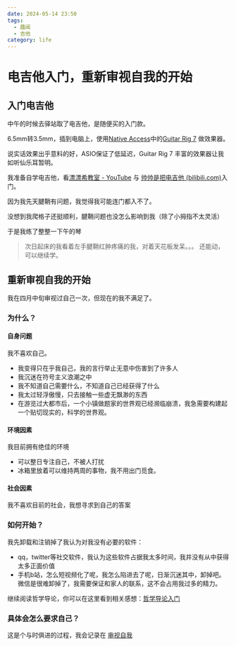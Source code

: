 ```yaml
---
date: 2024-05-14 23:50
tags:
  - 趣闻
  - 吉他
category: life
---
```

# 电吉他入门，重新审视自我的开始

## 入门电吉他

中午的时候去驿站取了电吉他，是随便买的入门款。

6.5mm转3.5mm，插到电脑上，使用[Native Access](https://www.native-instruments.com/en/)中的[Guitar Rig 7](https://www.native-instruments.com/en/products/komplete/guitar/guitar-rig-7-player/) 做效果器。

说实话效果出乎意料的好，ASIO保证了低延迟，Guitar Rig 7 丰富的效果器让我如听仙乐耳暂明。

我准备自学电吉他，看[漂漂希教室 - YouTube](https://www.youtube.com/@user-kg1sz2fu5y) 与 [帅帅是把电吉他 (bilibili.com)](https://space.bilibili.com/385077115)入门。

因为我先天腱鞘有问题，我觉得我可能连门都入不了。

没想到我爬格子还挺顺利，腱鞘问题也没怎么影响到我（除了小拇指不太灵活）

于是我练了整整一下午的琴

> 次日起床的我看着左手腱鞘红肿疼痛的我，对着天花板发呆。。。
> 还能动，可以继续学。

## 重新审视自我的开始

我在四月中旬审视过自己一次，但现在的我不满足了。

### 为什么？

#### 自身问题

我不喜欢自己。

- 我变得只在乎我自己，我的言行举止无意中伤害到了许多人
- 我沉迷在符号主义浪潮之中
- 我不知道自己需要什么，不知道自己已经获得了什么
- 我太过轻浮傲慢，只去接触一些虚无飘渺的东西
- 在游览过大都市后，一个小镇做题家的世界观已经濒临崩溃，我急需要构建起一个贴切现实的，科学的世界观。

#### 环境因素

我目前拥有绝佳的环境
- 可以整日专注自己，不被人打扰
- 冰箱里放着可以维持两周的事物，我不用出门觅食。

#### 社会因素

我不喜欢目前的社会，我想寻求到自己的答案
### 如何开始？

我先卸载和注销掉了我认为对我没有必要的软件：
- qq，twitter等社交软件，我认为这些软件占据我太多时间，我并没有从中获得太多正面价值
- 手机b站，怎么短视频化了呢，我怎么陷进去了呢，日渐沉迷其中，卸掉吧。
微信是很难卸掉了，我需要保证和家人的联系，这不会占用我过多的精力。



继续阅读哲学导论，你可以在这里看到相关感想：[哲学导论入门](books/big-questions/index)

### 具体会怎么要求自己？

这是个与时俱进的过程，我会记录在 [审视自我](requirements-5-14)
